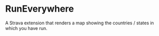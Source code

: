 # RunEverywhere
A Strava extension that renders a map showing the countries / states in which you have run.
